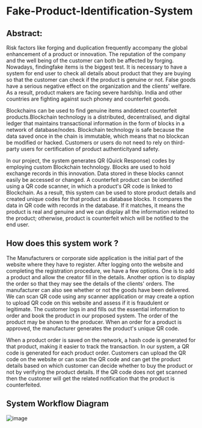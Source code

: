 # Fake-Product-Identification-System

## Abstract:

Risk factors like forging and duplication frequently accompany the global enhancement of a product or innovation. The reputation of the company and the well being of the customer can both be affected by forging. Nowadays, findingfake items is the biggest test. It is necessary to have a system for end user to check all details about product that they are buying so that the customer can check if the product is genuine or not. False goods have a serious negative effect on the organization and the clients' welfare. As a result, product makers are facing severe hardship. India and other countries are fighting against such phoney and counterfeit goods.

Blockchains can be used to find genuine items anddetect counterfeit products.Blockchain technology is a distributed, decentralised, and digital ledger that maintains transactional information in the form of blocks in a network of database/nodes. Blockchain technology is safe because the data saved once in the chain is immutable, which means that no blockcan be modified or hacked. Customers or users do not need to rely on third-party users for certification of product authenticityand safety.

In our project, the system generates QR (Quick Response) codes by employing custom Blockchain technology. Blocks are used to hold exchange records in this innovation. Data stored in these blocks cannot easily be accessed or changed. A counterfeit product can be identified using a QR code scanner, in which a product's QR code is linked to Blockchain. As a result, this system can be used to store product details and created unique codes for that product as database blocks. It compares the data in QR code with records in the database. If it matches, it means the product is real and genuine and we can display all the information related to the product; otherwise, product is counterfeit which will be notified to the end user. 
      

## How does this system work ?

The Manufacturers or corporate side application is the initial part of the website where they have to register. After logging onto the website and completing the registration procedure, we have a few options. One is to add a product and allow the creator fill in the details. Another option is to display the order so that they may see the details of the clients' orders. The manufacturer can also see whether or not the goods have been delivered. We can scan QR code using any scanner application or may create a option to upload QR code on this website and assess if it is fraudulent or legitimate. The customer logs in and fills out the essential information to order and book the product in our proposed system. The order of the product may be shown to the producer. When an order for a product is approved, the manufacturer generates the product's unique QR code.

When a product order is saved on the network, a hash code is generated for that product, making it easier to track the transaction. In our system, a QR code is generated for each product order. Customers can upload the QR code on the website or can scan the QR code and can get the product details based on which customer can decide whether to buy the product or not by verifying the product details. If the QR code does not get scanned then the customer will get the related notification that the product is counterfeited.
        
        
## System Workflow Diagram

![image](https://github.com/ItsAvi165/Fake-Product-Identification-System/assets/69665805/acf958da-778a-4e4a-b079-02e68e1d018e)
